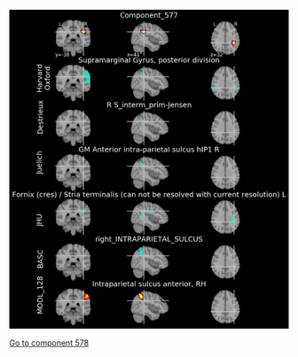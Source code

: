 


![577](preliminary/577.jpg "Component 577")

[Go to component 578](https://parietal-inria.github.io/MODL_atlas/1024/578 "Component 578")